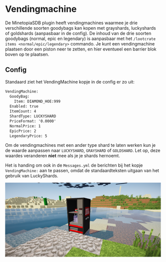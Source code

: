 # Vendingmachine

De MinetopiaSDB plugin heeft vendingmachines waarmee je drie verschillende soorten goodybags kan kopen met grayshards, luckyshards of goldshards (aanpasbaar in de config).
De inhoud van de drie soorten goodybags (normal, epic en legendary) is aanpasbaar met het ``/lootcrate items <normal/epic/legendary>`` commando.
Je kunt een vendingmachine plaatsen door een piston neer te zetten, en hier eventueel een barrier blok boven op te plaatsen.

## Config
Standaard ziet het VendingMachine kopje in de config er zo uit: 
```
VendingMachine:
  GoodyBag:
    Item: DIAMOND_HOE:999
  Enabled: true
  ItemCount: 4
  ShardType: LUCKYSHARD
  PriceFormat: '0.0000'
  NormalPrice: 1
  EpicPrice: 2
  LegendaryPrice: 5
```
Om de vendingmachines met een ander type shard te laten werken kun je de waarde aanpassen naar ``LUCKYSHARD``, ``GRAYSHARD`` of ``GOLDSHARD``. Let op, deze waardes veranderen **niet** mee als je je shards hernoemt.

Het is handing om ook in de ``Messages.yml`` de berichten bij het kopje ``VendingMachine:`` aan te passen, omdat de standaardteksten uitgaan van het gebruik van LuckyShards.

![Vendingmacine](./vendingmachine.png)
